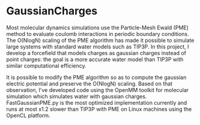 GaussianCharges
===============

Most molecular dynamics simulations use the Particle-Mesh Ewald (PME) method to evaluate coulomb interactions in periodic boundary conditions. The O(NlogN) scaling of the PME algorithm has made it possible to simulate large systems with standard water models such as TIP3P. In this project, I develop a forcefield that models charges as gaussian charges instead of point charges: the goal is a more accurate water model than TIP3P with similar computational efficiency. 

It is possible to modify the PME algorithm so as to compute the gaussian electric potential and preserve the O(NlogN) scaling. Based on that observation, I've developed code using the OpenMM toolkit for molecular simulation which simulates water with gaussian charges. FastGaussianPME.py is the most optimized implementation currently and runs at most x1.2 slower than TIP3P with PME on Linux machines using the OpenCL platform. 
